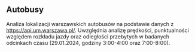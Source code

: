 ## Autobusy

Analiza lokalizacji warszawskich autobusów na podstawie danych z https://api.um.warszawa.pl/. Uwzględnia analizę prędkości, punktualności względem rozkładu jazdy oraz odległości przebytych w badanych odcinkach czasu (29.01.2024, godziny 3:00-4:00 oraz 7:00-8:00).
